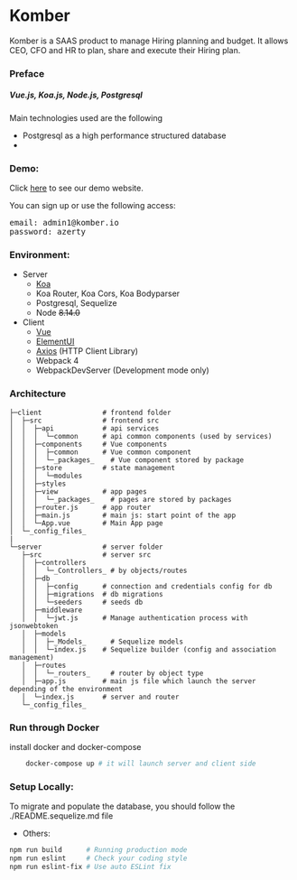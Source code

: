 # Komber

Komber is a SAAS product to manage Hiring planning and budget. It allows CEO, CFO and HR to plan, share and execute their Hiring plan.

### Preface
##### Vue.js, Koa.js, Node.js, Postgresql

Main technologies used are the following
 * Postgresql as a high performance structured database
 *

### Demo:
Click [here](http://demo.komber.io) to see our demo website.

You can sign up or use the following access:
<pre>
email: admin1@komber.io
password: azerty
</pre>

### Environment:
- Server
    - [Koa](http://koajs.com/)
    - Koa Router, Koa Cors, Koa Bodyparser
    - Postgresql, Sequelize
    - Node ~~8.14.0~~
- Client
    - [Vue](https://vuejs.org/)
    - [ElementUI](https://element.eleme.io/#/en-US)
    - [Axios](https://github.com/axios/axios) (HTTP Client Library)
    - Webpack 4
    - WebpackDevServer (Development mode only)

### Architecture

    ├─client               # frontend folder
    │  ├─src               # frontend src
    │  │  ├─api            # api services
    │  │  │  └─common      # api common components (used by services)
    │  │  ├─components     # Vue components
    │  │  │  ├─common      # Vue common component
    │  │  │  └─_packages_    # Vue component stored by package
    │  │  ├─store          # state management
    │  │  │  └─modules
    │  │  ├─styles
    │  │  ├─view           # app pages
    │  │  │  └─_packages_    # pages are stored by packages
    │  │  ├─router.js      # app router
    │  │  ├─main.js        # main js: start point of the app
    │  │  └─App.vue        # Main App page
    │  └─_config_files_
    |
    └─server               # server folder
       ├─src               # server src
       │  ├─controllers
       │  │  └─_Controllers_ # by objects/routes
       │  ├─db
       │  │  ├─config      # connection and credentials config for db
       │  │  ├─migrations  # db migrations
       │  │  └─seeders     # seeds db
       │  ├─middleware
       │  │  └─jwt.js      # Manage authentication process with jsonwebtoken
       │  ├─models
       │  │  ├─_Models_      # Sequelize models
       │  │  └─index.js    # Sequelize builder (config and association management)
       │  ├─routes
       │  │  └─_routers_     # router by object type
       │  ├─app.js         # main js file which launch the server depending of the environment
       │  └─index.js       # server and router
       └─_config_files_

### Run through Docker

install docker and docker-compose

```bash
    docker-compose up # it will launch server and client side
```

### Setup Locally:

To migrate and populate the database, you should follow the ./README.sequelize.md file

- Others:
```bash
npm run build      # Running production mode
npm run eslint     # Check your coding style
npm run eslint-fix # Use auto ESLint fix
```

